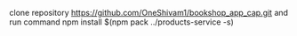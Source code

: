 clone repository https://github.com/OneShivam1/bookshop_app_cap.git and run command npm install $(npm pack ../products-service -s)
